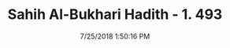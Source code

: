 ---
title        : "Sahih Al-Bukhari Hadith - 1. 493"
date         : 7/25/2018 1:50:16 PM
draft        : false
type         : "hadith"
layout       : "hadith"
BookCode     : "SHB"
VolumeNumber : "1"
HadithNumber : "493"
categories  :  ["Musalla-Others do not annul one's prayers"]
tags  :  ["Aisha"]
---